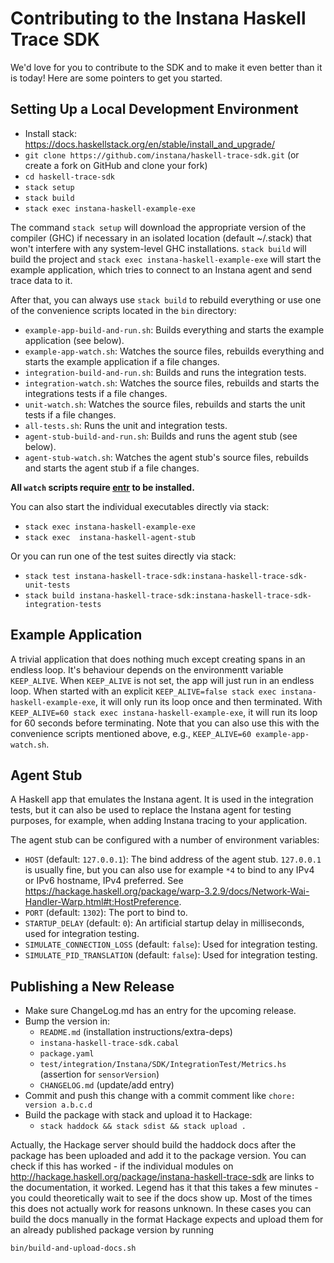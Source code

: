 Contributing to the Instana Haskell Trace SDK
=============================================

We'd love for you to contribute to the SDK and to make it even better than it is today! Here are some pointers to get you started.

Setting Up a Local Development Environment
------------------------------------------

* Install stack: <https://docs.haskellstack.org/en/stable/install_and_upgrade/>
* `git clone https://github.com/instana/haskell-trace-sdk.git` (or create a fork on GitHub and clone your fork)
* `cd haskell-trace-sdk`
* `stack setup`
* `stack build`
* `stack exec instana-haskell-example-exe`

The command `stack setup` will download the appropriate version of the compiler (GHC) if necessary in an isolated location (default ~/.stack) that won't interfere with any system-level GHC installations. `stack build` will build the project and `stack exec instana-haskell-example-exe` will start the example application, which tries to connect to an Instana agent and send trace data to it.

After that, you can always use `stack build` to rebuild everything or use one of the convenience scripts located in the `bin` directory:

* `example-app-build-and-run.sh`: Builds everything and starts the example application (see below).
* `example-app-watch.sh`: Watches the source files, rebuilds everything and starts the example application if a file changes.
* `integration-build-and-run.sh`: Builds and runs the integration tests.
* `integration-watch.sh`: Watches the source files, rebuilds and starts the integrations tests if a file changes.
* `unit-watch.sh`: Watches the source files, rebuilds and starts the unit tests if a file changes.
* `all-tests.sh`: Runs the unit and integration tests.
* `agent-stub-build-and-run.sh`: Builds and runs the agent stub (see below).
* `agent-stub-watch.sh`: Watches the agent stub's source files, rebuilds and starts the agent stub if a file changes.

**All `watch` scripts require [entr](http://www.entrproject.org/) to be installed.**

You can also start the individual executables directly via stack:

* `stack exec instana-haskell-example-exe`
* `stack exec  instana-haskell-agent-stub`

Or you can run one of the test suites directly via stack:

* `stack test instana-haskell-trace-sdk:instana-haskell-trace-sdk-unit-tests`
* `stack build instana-haskell-trace-sdk:instana-haskell-trace-sdk-integration-tests`

Example Application
------------------

A trivial application that does nothing much except creating spans in an endless loop. It's behaviour depends on the environmentt variable `KEEP_ALIVE`. When `KEEP_ALIVE` is not set, the app will just run in an endless loop. When started with an explicit `KEEP_ALIVE=false stack exec instana-haskell-example-exe`, it will only run its loop once and then terminated. With `KEEP_ALIVE=60 stack exec instana-haskell-example-exe`, it will run its loop for 60 seconds before terminating. Note that you can also use this with the convenience scripts mentioned above, e.g., `KEEP_ALIVE=60 example-app-watch.sh`.

Agent Stub
----------

A Haskell app that emulates the Instana agent. It is used in the integration tests, but it can also be used to replace the Instana agent for testing purposes, for example, when adding Instana tracing to your application.

The agent stub can be configured with a number of environment variables:

* `HOST` (default: `127.0.0.1`): The bind address of the agent stub. `127.0.0.1` is usually fine, but you can also use for example `*4` to bind to any IPv4 or IPv6 hostname, IPv4 preferred. See <https://hackage.haskell.org/package/warp-3.2.9/docs/Network-Wai-Handler-Warp.html#t:HostPreference>.
* `PORT` (default: `1302`): The port to bind to.
* `STARTUP_DELAY` (default: `0`): An artificial startup delay in milliseconds, used for integration testing.
* `SIMULATE_CONNECTION_LOSS` (default: `false`): Used for integration testing.
* `SIMULATE_PID_TRANSLATION` (default: `false`): Used for integration testing.

Publishing a New Release
------------------------

* Make sure ChangeLog.md has an entry for the upcoming release.
* Bump the version in:
    * `README.md` (installation instructions/extra-deps)
    * `instana-haskell-trace-sdk.cabal`
    * `package.yaml`
    * `test/integration/Instana/SDK/IntegrationTest/Metrics.hs` (assertion for `sensorVersion`)
    * `CHANGELOG.md` (update/add entry)
* Commit and push this change with a commit comment like `chore: version a.b.c.d`
* Build the package with stack and upload it to Hackage:
    * `stack haddock && stack sdist && stack upload .`

Actually, the Hackage server should build the haddock docs after the package has been uploaded and add it to the package version. You can check if this has worked - if the individual modules on <http://hackage.haskell.org/package/instana-haskell-trace-sdk> are links to the documentation, it worked. Legend has it that this takes a few minutes - you could theoretically wait to see if the docs show up. Most of the times this does not actually work for reasons unknown. In these cases you can build the docs manually in the format Hackage expects and upload them for an already published package version by running
```
bin/build-and-upload-docs.sh
```
